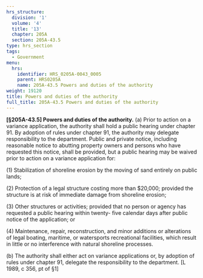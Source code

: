 ```yaml
---
hrs_structure:
  division: '1'
  volume: '4'
  title: '13'
  chapter: 205A
  section: 205A-43.5
type: hrs_section
tags:
  - Government
menu:
  hrs:
    identifier: HRS_0205A-0043_0005
    parent: HRS0205A
    name: 205A-43.5 Powers and duties of the authority
weight: 19120
title: Powers and duties of the authority
full_title: 205A-43.5 Powers and duties of the authority
---
```

**[§205A-43.5] Powers and duties of the authority.** (a) Prior to action on a variance application, the authority shall hold a public hearing under chapter 91\. By adoption of rules under chapter 91, the authority may delegate responsibility to the department. Public and private notice, including reasonable notice to abutting property owners and persons who have requested this notice, shall be provided, but a public hearing may be waived prior to action on a variance application for:

(1) Stabilization of shoreline erosion by the moving of sand entirely on public lands;

(2) Protection of a legal structure costing more than $20,000; provided the structure is at risk of immediate damage from shoreline erosion;

(3) Other structures or activities; provided that no person or agency has requested a public hearing within twenty- five calendar days after public notice of the application; or

(4) Maintenance, repair, reconstruction, and minor additions or alterations of legal boating, maritime, or watersports recreational facilities, which result in little or no interference with natural shoreline processes.

(b) The authority shall either act on variance applications or, by adoption of rules under chapter 91, delegate the responsibility to the department. [L 1989, c 356, pt of §1]